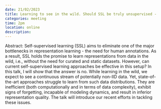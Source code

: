 ```yaml
---
date: 21/02/2023
title: Learning to see in the wild. Should SSL be truly unsupervised - Pedro Morgado (University of Wisconsin-Madison)
categories: meeting
time: 2pm
location: online
description:
---
```

Abstract: Self-supervised learning (SSL) aims to eliminate one of the major bottlenecks in representation learning - the need for human annotations. As a result, SSL holds the promise to learn representations from data in the wild, i.e., without the need for curated and static datasets. However, can current self-supervised learning approaches be effective in this setup? In this talk, I will show that the answer is no. While learning in the wild, we expect to see a continuous stream of potentially non-IID data. Yet, state-of-the-art approaches struggle to learn from such data distributions. They are inefficient (both computationally and in terms of data complexity), exhibit signs of forgetting, incapable of modeling dynamics, and result in inferior representation quality. The talk will introduce our recent efforts in tackling these issues.